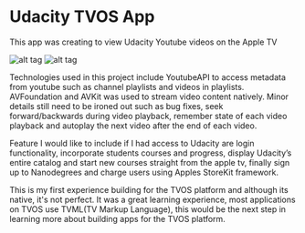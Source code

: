<H1>Udacity TVOS App </H1>

This app was creating to view Udacity Youtube videos on the Apple TV

![alt tag](http://i.imgur.com/BW58GQ1.gif) ![alt tag](http://i.imgur.com/O29FWQI.gif)

Technologies used in this project include YoutubeAPI to access metadata from youtube such as channel playlists and videos in playlists. AVFoundation and AVKit was used to stream video content natively.  Minor details still need to be ironed out such as bug fixes, seek forward/backwards during video playback, remember state of each video playback and autoplay the next video after the end of each video.

Feature I would like to include if I had access to Udacity are login functionality, incorporate students courses and progress, display Udacity’s entire catalog and start new courses straight from the apple tv, finally sign up to Nanodegrees and charge users using Apples StoreKit framework. 

This is my first experience building for the TVOS platform and although its native, it's not perfect. It was a great learning experience, most applications on TVOS use TVML(TV Markup Language), this would be the next step in learning more about building apps for the TVOS platform.
